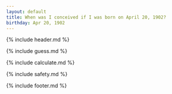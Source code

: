 ```yaml
---
layout: default
title: When was I conceived if I was born on April 20, 1902?
birthday: Apr 20, 1902
---
```


{% include header.md %}

{% include guess.md %}

{% include calculate.md %}

{% include safety.md %}

{% include footer.md %}



